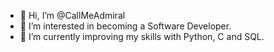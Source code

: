 - 👋 Hi, I’m @CallMeAdmiral
- 👀 I’m interested in becoming a Software Developer.
- 🌱 I’m currently improving my skills with Python, C and SQL.
